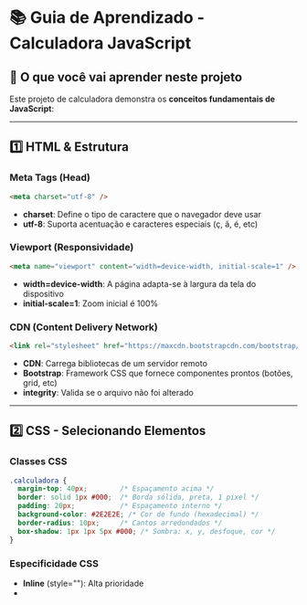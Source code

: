 # 📚 Guia de Aprendizado - Calculadora JavaScript

## 🎯 O que você vai aprender neste projeto

Este projeto de calculadora demonstra os **conceitos fundamentais de JavaScript**:

---

## 1️⃣ **HTML & Estrutura**

### Meta Tags (Head)
```html
<meta charset="utf-8" />
```
- **charset**: Define o tipo de caractere que o navegador deve usar
- **utf-8**: Suporta acentuação e caracteres especiais (ç, ã, é, etc)

### Viewport (Responsividade)
```html
<meta name="viewport" content="width=device-width, initial-scale=1" />
```
- **width=device-width**: A página adapta-se à largura da tela do dispositivo
- **initial-scale=1**: Zoom inicial é 100%

### CDN (Content Delivery Network)
```html
<link rel="stylesheet" href="https://maxcdn.bootstrapcdn.com/bootstrap/4.0.0-beta.2/css/bootstrap.min.css" />
```
- **CDN**: Carrega bibliotecas de um servidor remoto
- **Bootstrap**: Framework CSS que fornece componentes prontos (botões, grid, etc)
- **integrity**: Valida se o arquivo não foi alterado

---

## 2️⃣ **CSS - Selecionando Elementos**

### Classes CSS
```css
.calculadora {
  margin-top: 40px;        /* Espaçamento acima */
  border: solid 1px #000;  /* Borda sólida, preta, 1 pixel */
  padding: 20px;           /* Espaçamento interno */
  background-color: #2E2E2E; /* Cor de fundo (hexadecimal) */
  border-radius: 10px;     /* Cantos arredondados */
  box-shadow: 1px 1px 5px #000; /* Sombra: x, y, desfoque, cor */
}
```

### Especificidade CSS
- **Inline** (style=""): Alta prioridade
- **<style>**: Média prioridade
- **<link> externo**: Baixa prioridade

---

## 3️⃣ **Bootstrap Grid System**

```html
<div class="container">      <!-- Container responsivo -->
  <div class="row">          <!-- Linha com 12 colunas -->
    <div class="col">        <!-- Coluna (divide em partes iguais) -->
      <!-- Conteúdo -->
    </div>
  </div>
</div>
```

### Classes Úteis do Bootstrap
| Classe | O que faz |
|--------|----------|
| `.container` | Container responsivo com max-width |
| `.row` | Linha (usa Flexbox) |
| `.col` | Coluna que divide espaço |
| `.d-flex` | Display: flex |
| `.justify-content-center` | Alinha ao centro (eixo X) |
| `.btn` | Estilo básico de botão |
| `.btn-dark` | Botão com fundo preto |
| `.btn-lg` | Botão grande |

---

## 4️⃣ **HTML - Atributos Importantes**

### Input (Campo de texto)
```html
<input 
  id="resultado"           <!-- Identificador único (usado no JS) -->
  type="text"              <!-- Tipo: texto -->
  class="form-control"     <!-- Classe Bootstrap -->
  placeholder="0"          <!-- Texto quando vazio -->
  readonly                 <!-- Não permite edição direta -->
/>
```

### Button (Botão)
```html
<button 
  onclick="calcular('valor', '5')"  <!-- Função chamada ao clicar -->
  type="button"                      <!-- Tipo: botão (não submete) -->
  class="btn btn-dark btn-lg"        <!-- Classes de estilo -->
>
  5                                  <!-- Texto do botão -->
</button>
```

---

## 5️⃣ **JavaScript - Conceitos Principais**

### 🔹 Variáveis
```javascript
var resultado = 5;        // var = escopo global/função
let resultado = 5;        // let = escopo bloco (ES6)
const RESULTADO = 5;      // const = constante (não muda)
```

### 🔹 String (Texto)
```javascript
"5" + "3"  // = "53" (concatenação, não adição!)
5 + 3      // = 8 (adição matemática)
```

### 🔹 Operadores Lógicos
```javascript
valor === 'C'    // === igual (RIGOROSO - verifica tipo também)
valor == 'C'     // == igual (FLEXÍVEL - pode converter tipo)
valor !== 'C'    // !== diferente
valor > 5        // maior que
valor < 5        // menor que
valor && valor2  // AND (E) - ambas verdadeiras?
valor || valor2  // OR (OU) - uma delas verdadeira?
```

### 🔹 Condicionais
```javascript
// IF (Se)
if (tipo === 'acao') {
  // código executado se verdadeiro
}

// IF-ELSE (Se-Senão)
if (tipo === 'acao') {
  // código se verdadeiro
} else {
  // código se falso
}

// IF-ELSE IF (Se-Senão Se)
if (tipo === 'acao') {
  // ...
} else if (tipo === 'valor') {
  // ...
} else {
  // ...
}
```

### 🔹 Objetos e DOM (Document Object Model)
```javascript
document                              // Objeto que representa a página
document.getElementById('resultado')  // Encontra elemento por ID
.value                                // Propriedade que armazena o valor
= ''                                  // Atribui valor vazio
+= valor                              // Concatena e atribui
```

### 🔹 Funções
```javascript
// Sintaxe:
function nomeFuncao(parametro1, parametro2) {
  // código
  return resultado;  // opcional
}

// Chamada:
nomeFuncao('acao', 'C');  // passa 'acao' para parametro1, 'C' para parametro2
```

### 🔹 Especial: eval()
```javascript
var expressao = "5+3";
var resultado = eval(expressao);  // eval calcula a string e retorna 8
console.log(resultado);            // exibe 8
```

⚠️ **Aviso**: `eval()` é perigoso em produção (risco de segurança), mas funciona para este exemplo educacional!

### 🔹 Console (Debugging)
```javascript
console.log("mensagem");      // Exibe mensagem
console.error("erro");        // Exibe erro em vermelho
console.warn("aviso");        // Exibe aviso em amarelo
console.table({a: 1, b: 2});  // Exibe dados em tabela
```

---

## 6️⃣ **Fluxo de Execução da Calculadora**

### Passo 1: Usuário clica no botão "5"
```html
<button onclick="calcular('valor', '5')">5</button>
```

### Passo 2: Função `calcular()` é chamada
```javascript
calcular('valor', '5')  // tipo = 'valor', valor = '5'
```

### Passo 3: Avalia as condições
```javascript
if (tipo === 'acao') {
  // Pula, pois tipo = 'valor'
} else if (tipo === 'valor') {
  // ENTRA AQUI!
  document.getElementById('resultado').value += '5';
  // Se tinha vazio, agora tem "5"
  // Se tinha "3", agora tem "35"
}
```

### Passo 4: Display atualiza
- O navegador renderiza o novo valor no input

---

## 7️⃣ **Casos de Uso Completos**

### Caso 1: Cálculo Simples
```
1. Clica "5" → Input: "5"
2. Clica "+" → Input: "5+"
3. Clica "3" → Input: "5+3"
4. Clica "=" → eval("5+3") = 8 → Input: "8"
```

### Caso 2: Limpar
```
1. Input tem "5+3"
2. Clica "C" → Input limpo (vazio)
```

### Caso 3: Decimal
```
1. Clica "3" → Input: "3"
2. Clica "." → Input: "3."
3. Clica "5" → Input: "3.5"
```

---

## 8️⃣ **Boas Práticas Aprendidas**

✅ **Use `id` para elementos únicos** que JavaScript precisa acessar
```html
<input id="resultado" />
```

✅ **Use `class` para estilos CSS reutilizáveis**
```html
<button class="btn btn-dark">Click</button>
```

✅ **Use `readonly` em inputs que não devem ser editados manualmente**
```html
<input readonly />
```

✅ **Use `console.log()` para debugar**
```javascript
console.log(valor_campo + ' = ' + resultado);
```

✅ **Use comentários para documentar código**
```javascript
// Esta é uma boa prática!
var resultado = 5;  // Explica por que 5, não 3
```

---

## 9️⃣ **Desafios para Praticar**

1. **Mudança de Cor**: Quando clica "=", mude a cor do input para verde
2. **Histórico**: Crie um elemento `<div>` que mostre histórico de cálculos
3. **Validação**: Impeça digitar "5++" (operadores inválidos)
4. **Teclado**: Adicione suporte para clicar números usando teclado físico
5. **Mais Operações**: Adicione raiz quadrada, potência, porcentagem

---

## 🔟 **Recursos Adicionais**

- 📖 [MDN JavaScript](https://developer.mozilla.org/pt-BR/docs/Web/JavaScript)
- 📖 [Bootstrap Documentação](https://getbootstrap.com/docs/4.0/)
- 🎥 [Abra F12 para ver Console](https://www.google.com/search?q=como+abrir+console+navegador)

---

## ✨ Próximos Passos

Após dominar este projeto:
1. ✅ Refatore para usar `querySelector()` em vez de `getElementById()`
2. ✅ Use `addEventListener()` em vez de `onclick` inline
3. ✅ Crie arquivo `.js` separado (melhor organização)
4. ✅ Implemente classe `Calculator` (POO)
5. ✅ Publique no GitHub Pages

---

**Bom aprendizado! 🚀**
